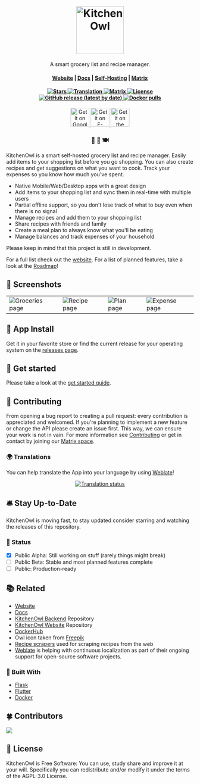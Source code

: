 <h1 align="center">
  <picture>
    <source media="(prefers-color-scheme: dark)" srcset="./docs/docs/img/icon.png">
    <img width="128" src="./docs/docs/img/logo.png" alt="KitchenOwl">
  </picture>
</h1>
<p align="center">
  <p align="center">A smart grocery list and recipe manager.</p>
</p>

<h4 align="center">
  <a href="https://kitchenowl.org">Website</a> |
  <a href="https://docs.kitchenowl.org">Docs</a> |
  <a href="https://docs.kitchenowl.org/latest/self-hosting/">Self-Hosting</a> |
  <a href="https://matrix.to/#/#kitchenowl:matrix.org">Matrix</a>
</h4>

<h4 align="center">
  <a href="https://github.com/TomBursch/kitchenowl">
    <img alt="Stars" src="https://img.shields.io/github/stars/tombursch/kitchenowl" />
  </a>
  <a href="https://hosted.weblate.org/engage/kitchenowl/">
    <img alt="Translation" src="https://hosted.weblate.org/widgets/kitchenowl/-/kitchenowl/svg-badge.svg" />
  </a>
  <a href="https://matrix.to/#/#kitchenowl:matrix.org">
    <img alt="Matrix" src="https://img.shields.io/matrix/kitchenowl:matrix.org">
  </a>
  <a href="LICENSE">
    <img alt="License" src="https://img.shields.io/github/license/TomBursch/kitchenowl" />
  </a>
  <a href="https://github.com/TomBursch/kitchenowl/releases">
    <img alt="GitHub release (latest by date)" src="https://img.shields.io/github/v/release/tombursch/kitchenowl">
  </a>
  <a href="https://hub.docker.com/repository/docker/tombursch/kitchenowl">
    <img alt="Docker pulls" src="https://img.shields.io/docker/pulls/tombursch/kitchenowl" />
  </a>
</h4>

<div align="center">
  <a href='https://play.google.com/store/apps/details?id=com.tombursch.kitchenowl'>
    <img alt='Get it on Google Play' src='docs/docs/img/badges/playstore.png' height="50" />
  </a>
  <a href='https://f-droid.org/packages/com.tombursch.kitchenowl/'>
    <img alt='Get it on F-Droid' src='docs/docs/img/badges/f-droid.png' height="50"/>
  </a>
  <a href='https://apps.apple.com/app/kitchenowl/id1557453670'>
    <img alt='Get it on the AppStore' src='docs/docs/img/badges/appstore.png' height="50" />
  </a>
</div>

<h3 align="center">
 🍫 🥘 🍽
</h3>

KitchenOwl is a smart self-hosted grocery list and recipe manager. Easily add items to your shopping list before you go shopping. You can also create recipes and get suggestions on what you want to cook. Track your expenses so you know how much you've spent.

- Native Mobile/Web/Desktop apps with a great design
- Add items to your shopping list and sync them in real-time with multiple users
- Partial offline support, so you don't lose track of what to buy even when there is no signal
- Manage recipes and add them to your shopping list
- Share recipes with friends and family
- Create a meal plan to always know what you'll be eating
- Manage balances and track expenses of your household

Please keep in mind that this project is still in development.

For a full list check out the [website](https://kitchenowl.org). For a list of planned features, take a look at the [Roadmap](https://github.com/users/TomBursch/projects/1)!

## 📱 Screenshots

<table>
  <tr>
    <td><img alt="Groceries page" src="metadata/en-US/images/phoneScreenshots/groceries.png"/></td>
    <td><img alt="Recipe page" src="metadata/en-US/images/phoneScreenshots/recipe.png"/></td>
    <td><img alt="Plan page" src="metadata/en-US/images/phoneScreenshots/plan.png"/></td>
    <td><img alt="Expense page" src="metadata/en-US/images/phoneScreenshots/expenses.png"/></td>
   </tr>
</table>

## 🤖 App Install

Get it in your favorite store or find the current release for your operating system on the [releases page](https://github.com/TomBursch/kitchenowl/releases).

## 🚀 Get started

Please take a look at the [get started guide](https://docs.kitchenowl.org/latest/self-hosting/).

## 🙌 Contributing

From opening a bug report to creating a pull request: every contribution is appreciated and welcomed. If you're planning to implement a new feature or change the API please create an issue first. This way, we can ensure your work is not in vain.
For more information see [Contributing](CONTRIBUTING.md) or get in contact by joining our [Matrix space](https://matrix.to/#/#kitchenowl:matrix.org).

### 🌍 Translations

You can help translate the App into your language by using [Weblate](https://hosted.weblate.org/engage/kitchenowl/)!

<p align="center">
  <a href="https://hosted.weblate.org/engage/kitchenowl/">
    <img src="https://hosted.weblate.org/widgets/kitchenowl/-/kitchenowl/multi-auto.svg" alt="Translation status" />
  </a>
</p>

## 🛎️ Stay Up-to-Date

KitchenOwl is moving fast, to stay updated consider starring and watching the releases of this repository.

### 💬 Status

- [x] Public Alpha: Still working on stuff (rarely things might break)
- [ ] Public Beta: Stable and most planned features complete
- [ ] Public: Production-ready

## 📚 Related

- [Website](https://kitchenowl.org)
- [Docs](https://docs.kitchenowl.org)
- [KitchenOwl Backend](https://github.com/TomBursch/kitchenowl-backend) Repository
- [KitchenOwl Website](https://github.com/TomBursch/kitchenowl-website) Repository
- [DockerHub](https://hub.docker.com/r/tombursch/kitchenowl)
- Owl icon taken from [Freepik](https://www.flaticon.com/authors/freepik)
- [Recipe scrapers](https://github.com/hhursev/recipe-scrapers) used for scraping recipes from the web
- [Weblate](https://weblate.org/) is helping with continuous localization as part of their ongoing support for open-source software projects.

### 🔨 Built With

- [Flask](https://flask.palletsprojects.com/)
- [Flutter](https://flutter.dev/)
- [Docker](https://docs.docker.com/)

## 🍀 Contributors

<a href="https://github.com/tombursch/KitchenOwl/graphs/contributors">
  <img src="https://contrib.rocks/image?repo=tombursch/KitchenOwl" />
</a>

## 📜 License

KitchenOwl is Free Software: You can use, study share and improve it at your will. Specifically you can redistribute and/or modify it under the terms of the AGPL-3.0 License.
